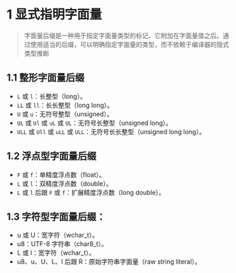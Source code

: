 # 1 显式指明字面量
>字面量后缀是一种用于指定字面量类型的标记，它附加在字面量值之后。通过使用适当的后缀，可以明确指定字面量的类型，而不依赖于编译器的隐式类型推断


## 1.1 整形字面量后缀


- `L` 或 `l`：长整型（long）。
- `LL` 或 `ll`：长长整型（long long）。
- `U` 或 `u`：无符号整型（unsigned）。
- `UL` 或 `Ul` 或 `uL` 或 `UL`：无符号长整型（unsigned long）。
- `ULL` 或 `Ull` 或 `uLL` 或 `ULL`：无符号长长整型（unsigned long long）。

## 1.2 浮点型字面量后缀

- `F` 或 `f`：单精度浮点数（float）。
- `L` 或 `l`：双精度浮点数（double）。
- `L` 或 `l` 后跟 `F` 或 `f`：扩展精度浮点数（long double）。

## 1.3 字符型字面量后缀：
- u 或 U：宽字符（wchar_t）。
- u8：UTF-8 字符串（char8_t）。
- L 或 l：宽字符（wchar_t）。
- u8、u、U、L、l 后跟 R：原始字符串字面量（raw string literal）。


